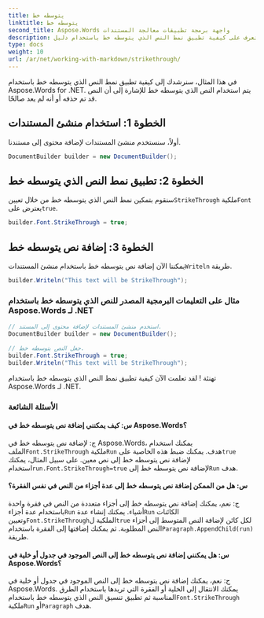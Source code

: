 ```yaml
---
title: يتوسطه خط
linktitle: يتوسطه خط
second_title: Aspose.Words واجهة برمجة تطبيقات معالجة المستندات
description: تعرف على كيفية تطبيق نمط النص الذي يتوسطه خط باستخدام دليل Aspose.Words for .NET خطوة بخطوة.
type: docs
weight: 10
url: /ar/net/working-with-markdown/strikethrough/
---
```



في هذا المثال، سنرشدك إلى كيفية تطبيق نمط النص الذي يتوسطه خط باستخدام Aspose.Words for .NET. يتم استخدام النص الذي يتوسطه خط للإشارة إلى أن النص قد تم حذفه أو أنه لم يعد صالحًا.

## الخطوة 1: استخدام منشئ المستندات

أولاً، سنستخدم منشئ المستندات لإضافة محتوى إلى مستندنا.

```csharp
DocumentBuilder builder = new DocumentBuilder();
```

## الخطوة 2: تطبيق نمط النص الذي يتوسطه خط

سنقوم بتمكين نمط النص الذي يتوسطه خط من خلال تعيين`StrikeThrough` ملكية`Font` يعترض على`true`.

```csharp
builder.Font.StrikeThrough = true;
```

## الخطوة 3: إضافة نص يتوسطه خط

 يمكننا الآن إضافة نص يتوسطه خط باستخدام منشئ المستندات`Writeln` طريقة.

```csharp
builder.Writeln("This text will be StrikeThrough");
```


### مثال على التعليمات البرمجية المصدر للنص الذي يتوسطه خط باستخدام Aspose.Words لـ .NET

```csharp
// استخدم منشئ المستندات لإضافة محتوى إلى المستند.
DocumentBuilder builder = new DocumentBuilder();

// جعل النص يتوسطه خط.
builder.Font.StrikeThrough = true;
builder.Writeln("This text will be StrikeThrough");
```

تهنئة ! لقد تعلمت الآن كيفية تطبيق نمط النص الذي يتوسطه خط باستخدام Aspose.Words لـ .NET.

### الأسئلة الشائعة

#### س: كيف يمكنني إضافة نص يتوسطه خط في Aspose.Words؟

 ج: لإضافة نص يتوسطه خط في Aspose.Words، يمكنك استخدام الملف`Font.StrikeThrough` ملكية`Run` هدف. يمكنك ضبط هذه الخاصية على`true` لإضافة نص يتوسطه خط إلى نص معين. على سبيل المثال، يمكنك استخدام`run.Font.StrikeThrough=true` لإضافة نص يتوسطه خط إلى`Run` هدف.

#### س: هل من الممكن إضافة نص يتوسطه خط إلى عدة أجزاء من النص في نفس الفقرة؟

 ج: نعم، يمكنك إضافة نص يتوسطه خط إلى أجزاء متعددة من النص في فقرة واحدة باستخدام عدة أجزاء`Run` أشياء. يمكنك إنشاء عدة`Run` الكائنات وتعيين`Font.StrikeThrough`الملكية ل`true` لكل كائن لإضافة النص المتوسط إلى أجزاء النص المطلوبة. ثم يمكنك إضافتها إلى الفقرة باستخدام`Paragraph.AppendChild(run)` طريقة.

#### س: هل يمكنني إضافة نص يتوسطه خط إلى النص الموجود في جدول أو خلية في Aspose.Words؟

 ج: نعم، يمكنك إضافة نص يتوسطه خط إلى النص الموجود في جدول أو خلية في Aspose.Words. يمكنك الانتقال إلى الخلية أو الفقرة التي تريدها باستخدام الطرق المناسبة ثم تطبيق تنسيق النص الذي يتوسطه خط باستخدام`Font.StrikeThrough` ملكية`Run` أو`Paragraph` هدف.